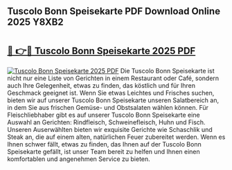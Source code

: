## Tuscolo Bonn Speisekarte PDF Download Online 2025 Y8XB2

# <h2><a href="http://gce2h57.nevu.top/?p=Tuscolo+Bonn+Speisekarte">🔗 👉🔴 Tuscolo Bonn Speisekarte 2025 PDF</a></h2>

[![Tuscolo Bonn Speisekarte 2025 PDF](https://i.imgur.com/dBaPXMq.png)](http://gce2h57.nevu.top/?p=Tuscolo+Bonn+Speisekarte)
Die Tuscolo Bonn Speisekarte ist nicht nur eine Liste von Gerichten in einem Restaurant oder Café, sondern auch Ihre Gelegenheit, etwas zu finden, das köstlich und für Ihren Geschmack geeignet ist. Wenn Sie etwas Leichtes und Frisches suchen, bieten wir auf unserer Tuscolo Bonn Speisekarte unseren Salatbereich an, in dem Sie aus frischen Gemüse- und Obstsalaten wählen können. Für Fleischliebhaber gibt es auf unserer Tuscolo Bonn Speisekarte eine Auswahl an Gerichten: Rindfleisch, Schweinefleisch, Huhn und Fisch. Unseren Auserwählten bieten wir exquisite Gerichte wie Schaschlik und Steak an, die auf einem alten, natürlichen Feuer zubereitet werden. Wenn es Ihnen schwer fällt, etwas zu finden, das Ihnen auf der Tuscolo Bonn Speisekarte gefällt, ist unser Team bereit zu helfen und Ihnen einen komfortablen und angenehmen Service zu bieten.

